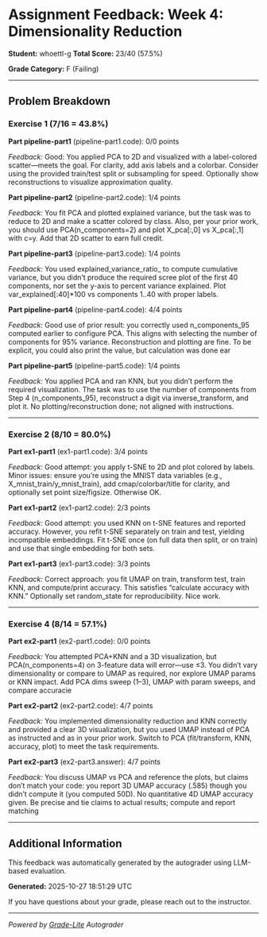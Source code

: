# Assignment Feedback: Week 4: Dimensionality Reduction

**Student:** whoettl-g
**Total Score:** 23/40 (57.5%)

**Grade Category:** F (Failing)

---

## Problem Breakdown

### Exercise 1 (7/16 = 43.8%)

**Part pipeline-part1** (pipeline-part1.code): 0/0 points

_Feedback:_ Good: You applied PCA to 2D and visualized with a label-colored scatter—meets the goal. For clarity, add axis labels and a colorbar. Consider using the provided train/test split or subsampling for speed. Optionally show reconstructions to visualize approximation quality.

**Part pipeline-part2** (pipeline-part2.code): 1/4 points

_Feedback:_ You fit PCA and plotted explained variance, but the task was to reduce to 2D and make a scatter colored by class. Also, per your prior work, you should use PCA(n_components=2) and plot X_pca[:,0] vs X_pca[:,1] with c=y. Add that 2D scatter to earn full credit.

**Part pipeline-part3** (pipeline-part3.code): 1/4 points

_Feedback:_ You used explained_variance_ratio_ to compute cumulative variance, but you didn’t produce the required scree plot of the first 40 components, nor set the y-axis to percent variance explained. Plot var_explained[:40]*100 vs components 1..40 with proper labels.

**Part pipeline-part4** (pipeline-part4.code): 4/4 points

_Feedback:_ Good use of prior result: you correctly used n_components_95 computed earlier to configure PCA. This aligns with selecting the number of components for 95% variance. Reconstruction and plotting are fine. To be explicit, you could also print the value, but calculation was done ear

**Part pipeline-part5** (pipeline-part5.code): 1/4 points

_Feedback:_ You applied PCA and ran KNN, but you didn’t perform the required visualization. The task was to use the number of components from Step 4 (n_components_95), reconstruct a digit via inverse_transform, and plot it. No plotting/reconstruction done; not aligned with instructions.

---

### Exercise 2 (8/10 = 80.0%)

**Part ex1-part1** (ex1-part1.code): 3/4 points

_Feedback:_ Good attempt: you apply t-SNE to 2D and plot colored by labels. Minor issues: ensure you’re using the MNIST data variables (e.g., X_mnist_train/y_mnist_train), add cmap/colorbar/title for clarity, and optionally set point size/figsize. Otherwise OK.

**Part ex1-part2** (ex1-part2.code): 2/3 points

_Feedback:_ Good attempt: you used KNN on t-SNE features and reported accuracy. However, you refit t-SNE separately on train and test, yielding incompatible embeddings. Fit t-SNE once (on full data then split, or on train) and use that single embedding for both sets.

**Part ex1-part3** (ex1-part3.code): 3/3 points

_Feedback:_ Correct approach: you fit UMAP on train, transform test, train KNN, and compute/print accuracy. This satisfies “calculate accuracy with KNN.” Optionally set random_state for reproducibility. Nice work.

---

### Exercise 4 (8/14 = 57.1%)

**Part ex2-part1** (ex2-part1.code): 0/0 points

_Feedback:_ You attempted PCA+KNN and a 3D visualization, but PCA(n_components=4) on 3-feature data will error—use ≤3. You didn’t vary dimensionality or compare to UMAP as required, nor explore UMAP params or KNN impact. Add PCA dims sweep (1–3), UMAP with param sweeps, and compare accuracie

**Part ex2-part2** (ex2-part2.code): 4/7 points

_Feedback:_ You implemented dimensionality reduction and KNN correctly and provided a clear 3D visualization, but you used UMAP instead of PCA as instructed and as in your prior work. Switch to PCA (fit/transform, KNN, accuracy, plot) to meet the task requirements.

**Part ex2-part3** (ex2-part3.answer): 4/7 points

_Feedback:_ You discuss UMAP vs PCA and reference the plots, but claims don’t match your code: you report 3D UMAP accuracy (.585) though you didn’t compute it (you computed 50D). No quantitative 4D UMAP accuracy given. Be precise and tie claims to actual results; compute and report matching 

---

## Additional Information

This feedback was automatically generated by the autograder using LLM-based evaluation.

**Generated:** 2025-10-27 18:51:29 UTC

If you have questions about your grade, please reach out to the instructor.

---

*Powered by [Grade-Lite](https://github.com/your-repo/grade-lite) Autograder*
